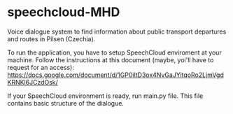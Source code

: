 # speechcloud-MHD
Voice dialogue system to find information about public transport departures and routes in Pilsen (Czechia).

To run the application, you have to setup SpeechCloud enviroment at your machine. Follow the instructions at this document (maybe, yoi'll have to request for an access): https://docs.google.com/document/d/1GP0iltD3ox4NvGaJYitqoRo2LjmVgdKRNKl6JCzdOsk/

If your SpeechCloud environment is ready, run main.py file. This file contains basic structure of the dialogue.
